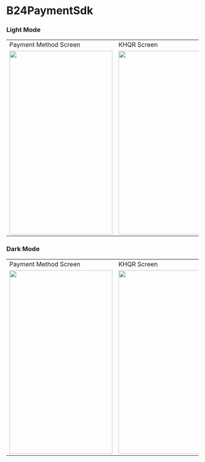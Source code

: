 # B24PaymentSdk

### Light Mode
<table>
  <tr>
    <td>Payment Method Screen</td>
     <td>KHQR Screen</td>
     <td>Success Screen</td>
  </tr>
  <tr>
    <td><img src="https://api.apidog.com/api/v1/projects/374432/resources/338811/image-preview" width=270 height=480></td>
    <td><img src="https://api.apidog.com/api/v1/projects/374432/resources/338812/image-preview" width=270 height=480></td>
    <td><img src="https://api.apidog.com/api/v1/projects/374432/resources/338813/image-preview" width=270 height=480></td>
  </tr>
 </table>
 
 ### Dark Mode
 <table>
  <tr>
    <td>Payment Method Screen</td>
     <td>KHQR Screen</td>
     <td>Success Screen</td>
  </tr>
  <tr>
    <td><img src="https://api.apidog.com/api/v1/projects/374432/resources/338814/image-preview" width=270 height=480></td>
    <td><img src="https://api.apidog.com/api/v1/projects/374432/resources/338815/image-preview" width=270 height=480></td>
    <td><img src="https://api.apidog.com/api/v1/projects/374432/resources/338816/image-preview" width=270 height=480></td>
  </tr>
 </table>